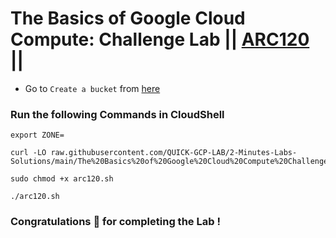 # The Basics of Google Cloud Compute: Challenge Lab || [ARC120](https://www.cloudskillsboost.google/focuses/65384?parent=catalog) ||

* Go to `Create a bucket` from [here](https://console.cloud.google.com/storage/create-bucket?)

### Run the following Commands in CloudShell

```
export ZONE=
```
```
curl -LO raw.githubusercontent.com/QUICK-GCP-LAB/2-Minutes-Labs-Solutions/main/The%20Basics%20of%20Google%20Cloud%20Compute%20Challenge%20Lab/arc120.sh

sudo chmod +x arc120.sh

./arc120.sh
```

### Congratulations 🎉 for completing the Lab !
